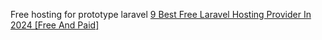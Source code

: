 Free hosting for prototype laravel
[9 Best Free Laravel Hosting Provider In 2024 \[Free And Paid\]](https://googiehost.com/blog/best-free-laravel-hosting/)

